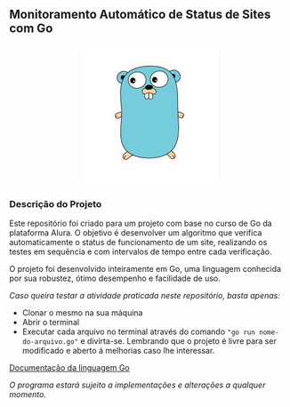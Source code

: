 ## Monitoramento Automático de Status de Sites com Go

<p align="center">
  <img src="/images/gopher-removebg-preview.png" alt="Gopher" style="width:250px;">
</p>

### Descrição do Projeto

Este repositório foi criado para um projeto com base no curso de Go da plataforma Alura. O objetivo é desenvolver um algoritmo que verifica automaticamente o status de funcionamento de um site, realizando os testes em sequência e com intervalos de tempo entre cada verificação.

O projeto foi desenvolvido inteiramente em Go, uma linguagem conhecida por sua robustez, ótimo desempenho e facilidade de uso.


_Caso queira testar a atividade praticada neste repositório, basta apenas:_
-   Clonar o mesmo na sua máquina
-   Abrir o terminal
-   Executar cada arquivo no terminal através do comando  `"go run nome-do-arquivo.go"`  e divirta-se. Lembrando que o projeto é livre para ser modificado e aberto á melhorias caso lhe interessar.

[Documentação da linguagem Go](https://go.dev/)



_O programa estará sujeito a implementações e alterações a qualquer momento._
